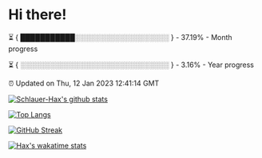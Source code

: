 # Hi there!

⏳ { ███████████░░░░░░░░░░░░░░░░░░░ } - 37.19% - Month progress

⏳ { ░░░░░░░░░░░░░░░░░░░░░░░░░░░░░░ } - 3.16% - Year progress

⏰ Updated on Thu, 12 Jan 2023 12:41:14 GMT


[![Schlauer-Hax's github stats](https://github-readme-stats.vercel.app/api?username=Schlauer-Hax&show_icons=true&theme=dark&count_private=true)](https://github.com/Schlauer-Hax)


[![Top Langs](https://github-readme-stats.vercel.app/api/top-langs/?username=Schlauer-Hax&layout=compact&theme=dark)](https://github.com/Schlauer-Hax?tab=repositories)

[![GitHub Streak](https://streak-stats.demolab.com?user=Schlauer-Hax&theme=dark)](https://git.io/streak-stats)

[![Hax's wakatime stats](https://github-readme-stats.vercel.app/api/wakatime?username=Hax&theme=dark)](https://wakatime.com/@Hax)

